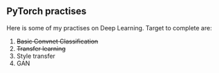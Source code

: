 ## PyTorch practises

Here is some of my practises on Deep Learning. Target to complete are:
1. ~~Basic Convnet Classification~~
2. ~~Transfer learning~~ 
3. Style transfer
4. GAN